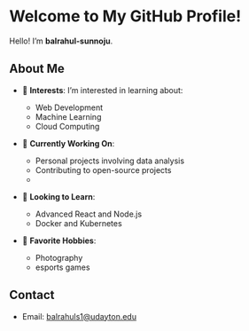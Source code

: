 # Welcome to My GitHub Profile!

Hello! I’m **balrahul-sunnoju**.

## About Me

- 🌟 **Interests**: I’m interested in learning about:
  - Web Development
  - Machine Learning
  - Cloud Computing

- 💼 **Currently Working On**:
  - Personal projects involving data analysis
  - Contributing to open-source projects
  - 
- 🌱 **Looking to Learn**:
  - Advanced React and Node.js
  - Docker and Kubernetes

- 🎨 **Favorite Hobbies**:
  - Photography
  - esports games

## Contact

- Email: balrahuls1@udayton.edu
